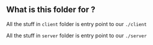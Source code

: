 ## What is this folder for ?

All the stuff in `client` folder is entry point to our `./client`

All the stuff in `server` folder is entry point to our `./server`
